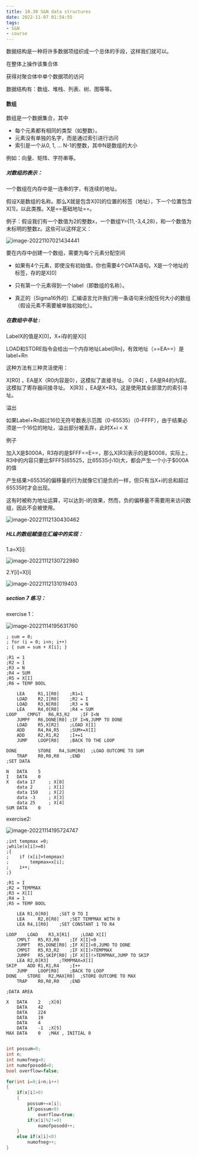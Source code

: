 ```yaml
---
title: 10.30 S&N data structures
date: 2022-11-07 01:54:55
tags:
- S&N
- course
---
```


数据结构是一种将许多数据项组织成一个总体的手段，这样我们就可以。

在整体上操作该集合体 

获得对聚合体中单个数据项的访问 

数据结构有：数组、堆栈、列表、树、图等等。

#### 数组 

数组是一个数据集合，其中 

- 每个元素都有相同的类型（如整数）。
- 元素没有单独的名字，而是通过索引进行访问 
- 索引是一个从0, 1, ... N-1的整数，其中N是数组的大小

例如：向量、矩阵、字符串等。 



##### 对数组的表示：

一个数组在内存中是一连串的字，有连续的地址。

假设X是数组的名称。那么X就是包含X[0]的位置的标签（地址），下一个位置包含X[1]，以此类推。X是==基础地址==。

例子：假设我们有一个数值为2的整数x，一个数组Y={11,-3,4,28}，和一个数值为未标明的整数z。这些可以这样定义：

![image-20221107021434441](10-30-S-N-data-structures/image-20221107021434441.png)

要在内存中创建一个数组，需要为每个元素分配空间 
- 如果有4个元素，即使没有初始值，你也需要4个DATA语句。X是一个地址的标签，存的是X[0]
- 只有第一个元素得到一个label（即数组的名称）。

- 真正的（Sigma16外的）汇编语言允许我们用一条语句来分配任何大小的数组（假设元素不需要被单独初始化）。

##### 在数组中寻址  :

LabelX的值是X[0]，X+i存的是X[i]

LOAD和STORE指令会给出一个内存地址Label[Rn]，有效地址（==EA==）是label+Rn

这种方法有三种灵活使用：

X[R0] ，EA是X（R0内容是0），这模拟了直接寻址。
0 [R4] ，EA是R4的内容。这模拟了寄存器间接寻址。
X[R3] ，EA是X+R3。这是使用其全部潜力的索引寻址。

溢出

如果Label+Rn超过16位无符号数表示范围（0-65535）（0-FFFF），由于结果必须是一个16位的地址，溢出部分被丢弃，此时X+i < X

例子

加入X是\$000A，R3存的是\$FFF==E==，那么X[R3]表示的是$0008，实际上，R3中的内容只要比\$FFF5(65525，比65535小10)大，都会产生一个小于\$000A的值

产生结果>65535的偏移量的行为就像它们是负的一样，但只有当X+i的总和超过65535时才会出现。

这有时被称为地址运算，可以达到-i的效果，然而，负的偏移量不需要用来访问数组，因此不会被使用。

![image-20221112130430462](10-30-S-N-data-structures/image-20221112130430462.png)

##### HLL的数组赋值在汇编中的实现：

1.a=X[i]:

![image-20221112130722980](10-30-S-N-data-structures/image-20221112130722980.png)

2.Y[i]=X[i]

![image-20221112131019403](10-30-S-N-data-structures/image-20221112131019403.png)

##### section 7 练习：

exercise 1：

![image-20221114195631760](10-30-S-N-data-structures/image-20221114195631760.png)

```assembly
; sum = 0;
; for (i = 0; i<n; i++)
; { sum = sum + X[i]; }

;R1 = 1
;R2 = I
;R3 = N
;R4 = SUM
;R5 = X[I]
;R6 = TEMP BOOL

	LEA		R1,1[R0]	;R1=1
	LOAD	R2,I[R0]	;R2 = I
	LOAD	R3,N[R0]	;R3 = N		
	LEA		R4,0[R0]	;R4 = SUM	
LOOP	CMPGT	R6,R3,R2	;IF I<N
	JUMPF	R6,DONE[R0]	;IF I>N,JUMP TO DONE	
	LOAD	R5,X[R2]	;LOAD X[I]
	ADD		R4,R4,R5	;SUM+=X[I]
	ADD		R2,R1,R2	;I+=1
	JUMP	LOOP[R0]	;BACK TO THE LOOP

DONE		STORE	R4,SUM[R0]	;LOAD OUTCOME TO SUM
	TRAP	R0,R0,R0	;END	
;SET DATA

N	DATA	5
I	DATA	0
X 	data 17 	; X[0]
	data 2 		; X[1]
	data 150 	; X[2]
	data -3 	; X[3]
	data 25 	; X[4]
SUM	DATA	0	
```

exercise2:

![image-20221114195724747](10-30-S-N-data-structures/image-20221114195724747.png)



```assembly
;int tempmax =0;
;while(x[i]>=0)
;{
;    if (x[i]>tempmax)
;        tempmax=x[i];   
;	 i++; 
;}

;R1 = I
;R2 = TEMPMAX
;R3 = X[I]
;R4 = 1
;R5 = TEMP BOOL

	LEA	R1,0[R0]	;SET O TO I
	LEA 	R2,0[R0]	;SET TEMPMAX WITH 0
	LEA	R4,1[R0]	;SET CONSTANT 1 TO R4

LOOP	LOAD	R3,X[R1]	;LOAD X[I]
	CMPLT	R5,R3,R0	;IF X[I]<0
	JUMPT	R5,DONE[R0]	;IF X[I]<0,JUMO TO DONE
	CMPGT	R5,R3,R2	;IF X[I]>TEMPMAX
	JUMPF	R5,SKIP[R0]	;IF X[I]!>TEMPMAX,JUMP TO SKIP
	LEA	R2,0[R3]	;TRMPMAX=X[I]
SKIP	ADD	R1,R1,R4	;I++
	JUMP	LOOP[R0]	;BACK TO LOOP
DONE	STORE	R2,MAX[R0]	;STORE OUTCOME TO MAX
	TRAP	R0,R0,R0	;END

;DATA AREA

X	DATA	2	;X[0]
	DATA	42
	DATA	224
	DATA	19
	DATA	4
	DATA	-1	;X[5]
MAX	DATA	0	;MAX , INITIAL 0
		
```

```c
int possum=0;
int n;
int numofneg=0;
int numofposodd=0;
bool overflow=false;

for(int i=0;i<n;i++)
{
    if(x[i]>0)
    {
        possum+=x[i];
        if(possum<0)
            overflow=true;
        if(x[i]%2!=0)
            numofposodd++;
    }        
    else if(x[i]<0)
        numofneg++;
}
```


